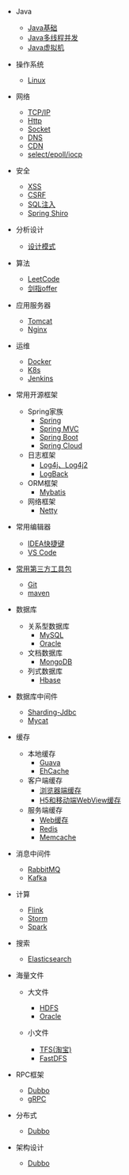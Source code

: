 
* Java

  * [Java基础](./docs/1-1-Java基础.md)
  * [Java多线程并发](./docs/1-2-Java多线程并发.md)
  * [Java虚拟机](./docs/1-3-Java虚拟机.md)

* 操作系统

  * [Linux](./docs/3-1-Linux.md)
  
* 网络
  * [TCP/IP](./docs/)
  * [Http](./docs/)
  * [Socket](./docs/)
  * [DNS](./docs/)
  * [CDN](./docs/)
  * [select/epoll/iocp](./docs/)
  
* 安全

  * [XSS](./docs/)
  * [CSRF](./docs/)
  * [SQL注入](./docs/)
  * [Spring Shiro](./docs/)
  
* 分析设计

  * [设计模式](./docs/1-4-设计模式.md)

* 算法

  * [LeetCode](./docs/)
  * [剑指offer](./docs/)
  
* 应用服务器

  * [Tomcat](./docs/2-1-Tomcat.md)
  * [Nginx](./docs/2-2-Nginx.md)
  
* 运维

  * [Docker](./docs/)
  * [K8s](./docs/)
  * [Jenkins](./docs/)
  
* 常用开源框架
  * Spring家族
    * [Spring](./docs/4-1-Spring.md)
	* [Spring MVC](./docs/4-2-SpringMVC.md)
	* [Spring Boot](./docs/4-3-SpringBoot.md)
	* [Spring Cloud](./docs/4-4-SpringCloud.md)
  * 日志框架
    * [Log4j、Log4j2](./docs/)
	* [LogBack](./docs/)
  * ORM框架
	* [Mybatis](./docs/5-1-Mybatis.md)
  * 网络框架
	* [Netty](./docs/)
	
* 常用编辑器

  * [IDEA快捷键](./docs/)
  * [VS Code](./docs/)
  
* [常用第三方工具包](./docs/)
  * [Git](./docs/)
  * [maven](./docs/)
  
* 数据库
  * 关系型数据库
    * [MySQL](./docs/6-1-MySQL.md)
    * [Oracle](./docs/)
  * 文档数据库
    * [MongoDB](./docs/)
  * 列式数据库
    * [Hbase](./docs/)
	
* 数据库中间件

  * [Sharding-Jdbc](./docs/5-1-Mybatis.md)
  * [Mycat](./docs/5-1-Mybatis.md)

* 缓存
  * 本地缓存
    * [Guava](./docs/)
    * [EhCache](./docs/)
  * 客户端缓存
    * [浏览器端缓存](./docs/)
    * [H5和移动端WebView缓存](./docs/)
  * 服务端缓存
    * [Web缓存](./docs/)
    * [Redis](./docs/)
	* [Memcache](./docs/)

  
* 消息中间件

  * [RabbitMQ](./docs/7-1-RabbitMQ.md)
  * [Kafka](./docs/)
  
* 计算

  * [Flink](./docs/)
  * [Storm](./docs/)
  * [Spark](./docs/)
  
* 搜索

  * [Elasticsearch](./docs/)
  
* 海量文件

  * 大文件
    * [HDFS](./docs/)
    * [Oracle](./docs/)
	
  * 小文件
    * [TFS(淘宝)](./docs/)
    * [FastDFS](./docs/)
  
* RPC框架

  * [Dubbo](./docs/)
  * [gRPC](./docs/)
  
* 分布式

  * [Dubbo](./docs/)
  
* 架构设计

  * [Dubbo](./docs/)
  
